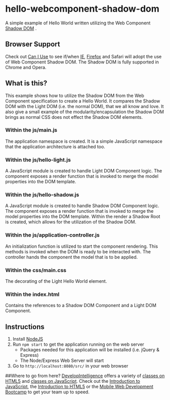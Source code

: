 # hello-webcomponent-shadow-dom
A simple example of Hello World written utilizing the Web Component [Shadow DOM](http://w3c.github.io/webcomponents/spec/shadow/) .

## Browser Support
Check out [Can I Use](http://caniuse.com/#feat=shadowdom) to see if/when [IE](https://status.modern.ie/shadowdomunprefixed), [Firefox](https://developer.mozilla.org/en-US/docs/Web/Web_Components/Shadow_DOM) and Safari will adopt the use of Web Component Shadow DOM. The Shadow DOM is fully supported in Chrome and Opera.

## What is this?
This example shows how to utilize the Shadow DOM from the Web Component specification to create a Hello World. It compares the Shadow DOM with the Light DOM (i.e. the normal DOM), that we all know and love. It also give a small example of the modularity/encapsulation the Shadow DOM brings as normal CSS does not effect the Shadow DOM elements.

### Within the js/main.js
The application namespace is created. It is a simple JavaScript namespace that the application architecture is attached too.

### Within the js/hello-light.js
A JavaScript module is created to handle Light DOM Component logic. The component exposes a render function that is invoked to merge the model properties into the DOM template. 

### Within the js/hello-shadow.js
A JavaScript module is created to handle Shadow DOM Component logic. The component exposes a render function that is invoked to merge the model properties into the DOM template. Within the render a Shadow Root is created, which allows for the utilization of the Shadow DOM.

### Within the js/application-controller.js
An initialization function is utilized to start the component rendering. This methods is invoked when the DOM is ready to be interacted with. The controller hands the component the model that is to be applied.

### Within the css/main.css
The decorating of the Light Hello World element.

### Within the index.html
Contains the references to a Shadow DOM Component and a Light DOM Component.

## Instructions
1. Install [NodeJS](https://nodejs.org/)
2. Run `npm start` to get the application running on the web server
    * Packages needed for this application will be installed (i.e. jQuery & Express)
    * The Node/Express Web Server will start
3. Go to `http://localhost:8080/src/` in your web browser

##Where to go from here?
[DevelopIntelligence](http://www.developintelligence.com/) offers a variety of [classes on HTML5](http://www.developintelligence.com/catalog/web-development-training/html-html5) and [classes on JavaScript](http://www.developintelligence.com/catalog/web-development-training/core-javascript). Check out the [Introduction to JavaScript](http://www.developintelligence.com/catalog/web-development-training/core-javascript/introduction-to-javascript), the [Introduction to HTML5](http://www.developintelligence.com/catalog/web-development-training/html-html5/introduction-to-html5) or the [Mobile Web Development Bootcamp](http://www.developintelligence.com/catalog/web-development-training/mobile-web-development-boot-camp) to get your team up to speed.